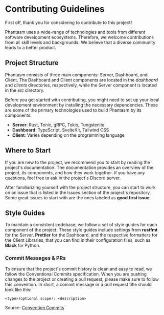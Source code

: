 # Contributing Guidelines

First off, thank you for considering to contribute to this project!

Phantasm uses a wide-range of technologies and tools from different software
development ecosystems. Therefore, we welcome contributions from all skill
levels and backgrounds. We believe that a diverse community leads to a better
product.

## Project Structure

Phantasm consists of three main components: Server, Dashboard, and Client. The
Dashboard and Client components are located in the _dashboard_ and _clients_
directories, respectively, while the Server component is located in the _src_
directory.

Before you get started with contributing, you might need to set up your local
development environment by installing the necessary dependencies. These are some
of the primary technologies used to build Phantasm by its components:

- **Server**: Rust, Tonic, gRPC, Tokio, Tungstenite
- **Dashboard**: TypeScript, SvelteKit, Tailwind CSS
- **Client**: Varies depending on the programming language

## Where to Start

If you are new to the project, we recommend you to start by reading the
project's documentation. The documentation provides an overview of the project,
its components, and how they work together. If you have any questions, feel free
to ask in the project's Discord server.

After familiarizing yourself with the project structure, you can start to work
on an issue that is listed in the Issues section of the project's repository.
Some great issues to start with are the ones labeled as **good first issue**.

## Style Guides

To maintain a consistent codebase, we follow a set of style guides for each
component of the project. These style guides include settings from **rustfmt**
for the Server, **Prettier** for the Dashboard, and the respective formatters
for the Client Libraries, that you can find in their configuration files, such
as **Black** for Python.

### Commit Messages & PRs

To ensure that the project's commit history is clean and easy to read, we follow
the Conventional Commits specification. When you are pushing changes to the
project or creating a pull request, please make sure to follow this convention.
In short, a commit message or a pull request title should look like this:

```
<type>(optional scope): <description>
```

Source: [Convention Commits](https://www.conventionalcommits.org)
